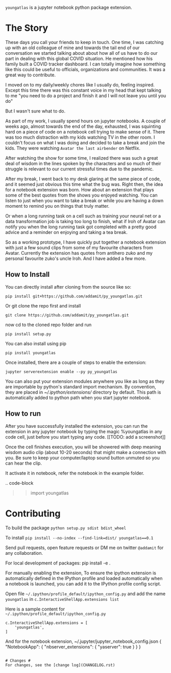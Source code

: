 `youngatlas` is a jupyter notebook python package extension. 


# The Story #


These days you call your friends to keep in touch. One time, I was catching up with an old colleague of mine and towards the tail end of our conversation we started talking about about how all of us have to do our part in dealing with this global COVID situation. He mentioned how his family built a COVID tracker dashboard. I can totally imagine how something like this could be useful to officials, organizations and communities. It was a great way to contribute.

I moved on to my daily/weekly chores like I usually do, feeling inspired.  Except this time there was this constant voice in my head that kept talking to me "you need to do a project and finish it and I will not leave you until you do" 

But I wasn't sure what to do. 

As part of my work, I usually spend hours on jupyter notebooks. 
A couple of weeks ago, almost towards the end of the day, exhausted, I was squinting hard on a piece of code on a notebook cell trying to make sense of it. There was too much distraction with my kids watching TV in the other room.
I couldn't focus on what I was doing and decided to take a break and join the kids. They were watching  `Avatar the last airbender` on Netflix. 

After watching the show for some time, I realized there was such a great deal of wisdom in the lines spoken by the characters and so much of their struggle is relevant to our current stressful times due to the pandemic.

After my break, I went back to my desk glaring at the same piece of code, and it seemed just obvious this time what the bug was. 
Right then, the idea for a notebook extension was born. How about an extension that plays some of the best quotes from the shows you enjoyed watching.
You can listen to just when you want to take a break or while you are having a down moment to remind you on things that truly matter. 

Or when a long running task on a cell such as training your neural net or a data transformation job is taking too long to finish, what if Iroh of Avatar can notify you when the long running task got completed with a pretty good advice and a reminder on enjoying and taking a tea break. 

So as a working prototype, I have quickly put together a notebook extension with just a few sound clips from some of my favourite characters from Avatar. Currently the extension has quotes from antihero zuko and my personal favourite zuko's uncle Iroh. And I have added a few more.


## How to Install ##


You can directly install after cloning from the source like so:
```
pip install git+https://github.com/addamit/py_youngatlas.git
```

Or git clone the repo first and install
```
git clone https://github.com/addamit/py_youngatlas.git
```


now cd to the cloned repo folder and run 
```
pip install setup.py
```

You can also install using pip 

```
pip install youngatlas

```




Once installed, there are a couple of steps to enable the extension:
```
jupyter serverextension enable --py py_youngatlas
```

You can also put your extension modules anywhere you like as long as they are importable by python's standard import mechanism. 
By convention, they are placed in *~/.ipython/extensions/* directory by default. This path is automatically added to python path when you start jupyter notebook.





## How to run ##


After you have successfully installed the extension, you can run the extension in any jupyter notebook by typing the magic %youngatlas in any code cell, just before you start typing any code. 
[[TODO: add a screenshot]]

Once the cell finishes execution, you will be showered with deep meaning wisdom audio clip (about 10-20 seconds) that might make a connection with you. Be sure to keep your computer/laptop sound button unmuted so you can hear the clip.


It activate it in notebook, refer the notebook in the example folder.  

.. code-block
   >> import youngatlas
   >> 


 # Contributing #
 
To build the package `python setup.py sdist bdist_wheel`

To install 
 `pip install --no-index --find-link=dist/ youngatlas==0.1`

Send pull requests, open feature requests or DM me on twitter `@addamit` for any collaboration.


For local development of packages:
pip install -e .

For manually enabling the extension,
To ensure the ipython extension is automatically defined in the IPython profile and loaded automatically when a notebook is launched, you can add it to the IPython profile config script. 

Open file `~/.ipython/profile_default/ipython_config.py` and add the name `youngatlas` in `c.InteractiveShellApp.extensions list`  

Here is a sample content for `~/.ipython/profile_default/ipython_config.py`

```
c.InteractiveShellApp.extensions = [
    'youngatlas',
]
```

And for the notebook extension, 
~/.jupyter/jupyter_notebook_config.json
{
  "NotebookApp": {
    "nbserver_extensions": {
      "yaserver": true
    }
  }
}
```

# Changes #
For changes, see the [change log](CHANGELOG.rst)
